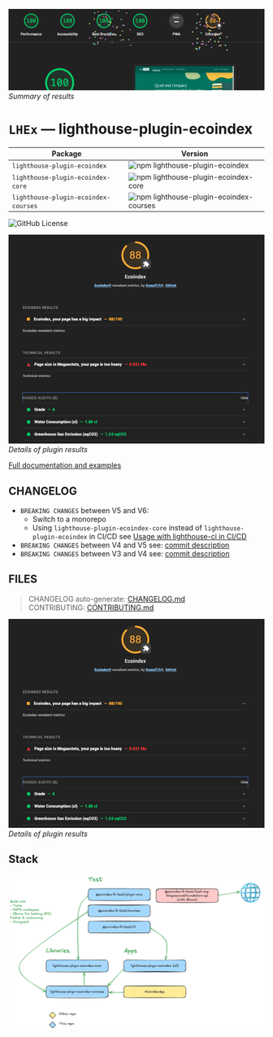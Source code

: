 ![Summary of results](docs/static/ecoindex-intro.png)
_Summary of results_

# `LHEx` — lighthouse-plugin-ecoindex

| Package                              | Version                                                                                                    |
| ------------------------------------ | ---------------------------------------------------------------------------------------------------------- |
| `lighthouse-plugin-ecoindex`         | ![npm lighthouse-plugin-ecoindex](https://img.shields.io/npm/v/lighthouse-plugin-ecoindex)                 |
| `lighthouse-plugin-ecoindex-core`    | ![npm lighthouse-plugin-ecoindex-core](https://img.shields.io/npm/v/lighthouse-plugin-ecoindex-core)       |
| `lighthouse-plugin-ecoindex-courses` | ![npm lighthouse-plugin-ecoindex-courses](https://img.shields.io/npm/v/lighthouse-plugin-ecoindex-courses) |

![GitHub License](https://img.shields.io/github/license/cnumr/lighthouse-plugin-ecoindex)

![Details of plugin results](docs/static/ecoindex-results.png)
_Details of plugin results_

[Full documentation and examples](https://cnumr.github.io/lighthouse-plugin-ecoindex/)

## CHANGELOG

- `BREAKING CHANGES` between V5 and V6:
  - Switch to a monorepo
  - Using `lighthouse-plugin-ecoindex-core` instead of `lighthouse-plugin-ecoindex` in CI/CD see [Usage with lighthouse-ci in CI/CD](https://lighthouse-ecoindex.greenit.eco/guides/3-lighthouse-ci/)
- `BREAKING CHANGES` between V4 and V5 see: [commit description](https://github.com/cnumr/lighthouse-plugin-ecoindex/commit/e4fe1d6f754dda828ab3e46584bd21ef55c35ada)
- `BREAKING CHANGES` between V3 and V4 see: [commit description](https://github.com/cnumr/lighthouse-plugin-ecoindex/commit/77775177677b6499b8be04a8146d97ee1529a76a)

## FILES

> CHANGELOG auto-generate: [CHANGELOG.md](./lighthouse-plugin-ecoindex/CHANGELOG.md)  
> CONTRIBUTING: [CONTRIBUTING.md](./CONTRIBUTING.md)

![Details of plugin results](docs/static/ecoindex-results.png)
_Details of plugin results_

## Stack

![documentation](docs/static/stack.excalidraw.png)
